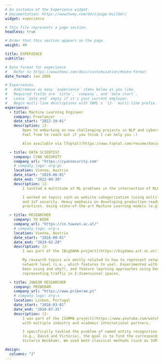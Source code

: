 ```yaml
---
# An instance of the Experience widget.
# Documentation: https://wowchemy.com/docs/page-builder/
widget: experience

# This file represents a page section.
headless: true

# Order that this section appears on the page.
weight: 40

title: EXPERIENCE
subtitle:

# Date format for experience
#   Refer to https://wowchemy.com/docs/customization/#date-format
date_format: Jan 2006

# Experiences.
#   Add/remove as many `experience` items below as you like.
#   Required fields are `title`, `company`, and `date_start`.
#   Leave `date_end` empty if it's your current employer.
#   Begin multi-line descriptions with YAML's `|2-` multi-line prefix.
experience:
  - title: Machine Learning Engineer
    company: Freelancer
    date_start: "2022-10-01"
    description: |2-
        Open to embarking on new challenging projects in NLP and cybersecurity. 
        Feel free to reach out if you think I can help you :)

        Also available via [Toptal](https://www.toptal.com/resume/daniel-c-ferreira).

  - title: DATA SCIENTIST
    company: CYAN SECURITY
    company_url: "https://cyansecurity.com"
    # company_logo: org-gc
    location: Vienna, Austria
    date_start: "2019-06-01"
    date_end: "2022-09-30"
    description: |2-
        I tackled a multitude of ML problems in the intersection of NLP and cybersecurity.

        I worked on topics such as website categorization (using multilingual text and images), DNS tunneling detection,
        and IoT security. Heavy emphasis on developing production-ready ML models, and following MLOps best
        practices. Using state-of-the-art Machine Learning models (e.g., Transformers).

  - title: RESEARCHER
    company: TU WIEN
    company_url: "https://cn.tuwien.ac.at/"
    # company_logo: org-x
    location: Vienna, Austria
    date_start: "2016-08-01"
    date_end: "2019-02-28"
    description: |2-
        I was part of the [BigDAMA project](https://bigdama.ait.ac.at/), a fundamental research project focused on big data analytics for network traffic monitoring and analysis.

        My research topics are mostly related to how to represent network traffic for detecting attacks at the
        network level (i.e., which features to use). Experimented with both classical features (what have people
        been using and why?), and feature learning approaches using Deep Learning techniques, and in particular
        representing traffic in 2-dimensional spaces.

  - title: JUNIOR RESEARCHER
    company: PRIBERAM
    company_url: "https://www.priberam.pt"
    # company_logo: org-x
    location: Lisbon, Portugal
    date_start: "2016-03-01"
    date_end: "2016-07-31"
    description: |2-
        I was part of the [SUMMA project](https://www.youtube.com/watch?v=OkLwDI-CvYM), an H2020 project for media monitoring
        with multiple industry and academic international partners.

        I specifically tackled the problem of named entity recognition in which, given a text with some entity mentions
        (e.g., David and Victoria), the goal is to find the corresponding entities in Wikipedia (e.g., David Beckham and
        Victoria Beckham). We used both classical methods (such as SVM) and modern Deep Learning approaches.

design:
  columns: "2"
---
```

